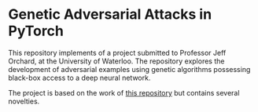 # Genetic Adversarial Attacks in PyTorch

This repository implements of a project submitted to Professor Jeff Orchard, at the University of Waterloo. The repository explores the development of adversarial examples using genetic algorithms possessing black-box access to a deep neural network.

The project is based on the work of [this repository](https://github.com/nesl/adversarial_genattack) but contains several novelties.
